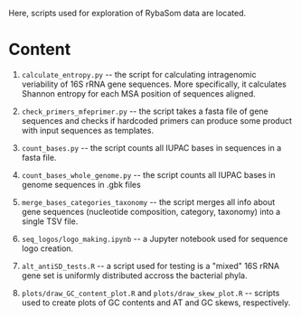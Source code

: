 Here, scripts used for exploration of RybaSom data are located.

# Content

1. `calculate_entropy.py` -- the script for calculating intragenomic veriability of 16S rRNA gene sequences. More specifically, it calculates Shannon entropy for each MSA position of sequences aligned.

2. `check_primers_mfeprimer.py` -- the script takes a fasta file of gene sequences and checks if hardcoded primers can produce some product with input sequences as templates.

3. `count_bases.py` -- the script counts all IUPAC bases in sequences in a fasta file.

4. `count_bases_whole_genome.py` -- the script counts all IUPAC bases in genome sequences in .gbk files

5. `merge_bases_categories_taxonomy` -- the script merges all info about gene sequences (nucleotide composition, category, taxonomy) into a single TSV file.

6. `seq_logos/logo_making.ipynb` -- a Jupyter notebook used for sequence logo creation.

7. `alt_antiSD_tests.R` -- a script used for testing is a "mixed" 16S rRNA gene set is uniformly distributed accross the bacterial phyla.

8. `plots/draw_GC_content_plot.R` and `plots/draw_skew_plot.R` -- scripts used to create plots of GC contents and AT and GC skews, respectively.
